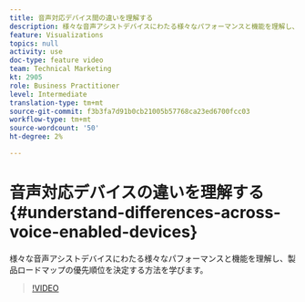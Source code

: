 ```yaml
---
title: 音声対応デバイス間の違いを理解する
description: 様々な音声アシストデバイスにわたる様々なパフォーマンスと機能を理解し、製品ロードマップの優先順位を決定する方法を学びます。
feature: Visualizations
topics: null
activity: use
doc-type: feature video
team: Technical Marketing
kt: 2905
role: Business Practitioner
level: Intermediate
translation-type: tm+mt
source-git-commit: f3b3fa7d91b0cb21005b57768ca23ed6700fcc03
workflow-type: tm+mt
source-wordcount: '50'
ht-degree: 2%

---
```



# 音声対応デバイスの違いを理解する{#understand-differences-across-voice-enabled-devices}

様々な音声アシストデバイスにわたる様々なパフォーマンスと機能を理解し、製品ロードマップの優先順位を決定する方法を学びます。

>[!VIDEO](https://video.tv.adobe.com/v/27225/?quality=9)
